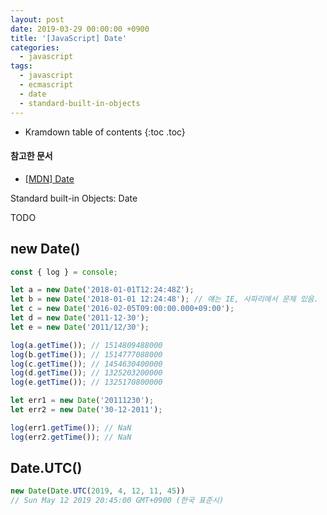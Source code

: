```yaml
---
layout: post
date: 2019-03-29 00:00:00 +0900
title: '[JavaScript] Date'
categories:
  - javascript
tags:
  - javascript
  - ecmascript
  - date
  - standard-built-in-objects
---
```


* Kramdown table of contents
{:toc .toc}

#### 참고한 문서

- [\[MDN\] Date](https://developer.mozilla.org/en-US/docs/Web/JavaScript/Reference/Global_Objects/Date)

Standard built-in Objects: Date

TODO

## new Date()

```js
const { log } = console;

let a = new Date('2018-01-01T12:24:48Z');
let b = new Date('2018-01-01 12:24:48'); // 얘는 IE, 사파리에서 문제 있음.
let c = new Date('2016-02-05T09:00:00.000+09:00');
let d = new Date('2011-12-30');
let e = new Date('2011/12/30');

log(a.getTime()); // 1514809488000
log(b.getTime()); // 1514777088000
log(c.getTime()); // 1454630400000
log(d.getTime()); // 1325203200000
log(e.getTime()); // 1325170800000

let err1 = new Date('20111230');
let err2 = new Date('30-12-2011');

log(err1.getTime()); // NaN
log(err2.getTime()); // NaN
```

## Date.UTC()

```js
new Date(Date.UTC(2019, 4, 12, 11, 45))
// Sun May 12 2019 20:45:00 GMT+0900 (한국 표준시)
```
